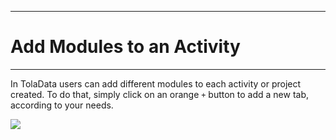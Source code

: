 ****
# Add Modules to an Activity
---

In TolaData users can add different modules to each activity or project created. To do that, simply click on an orange `+` button to add a new tab, according to your needs. 

![](/assets_en/add_activities.PNG)
<!--
### Modules available 
The types of modules that you can add are:
#### Details

The only permanent activity module (cannot be deleted). Details section is what you completed to add your activity to the program. Once you have added you activity details you are ready to add additional information.
#### Approval

Here you can set approvals for your activities. For example, you might want a Program Manager to approve an activity kick off or costs. 
#### Budget

The budget section is where you'll enter financial information about your activity. You'll see both planned and actual amounts displayed here. The budget chart on the main page of your program under `Programs` tab feeds from here.
#### Stakeholders

Stakeholders are all individuals or organizations that are affected by your activity or may affect its implementation. 
#### Documents

Easily link documents stored on Google Drive with your projects on TolaData. 
#### Sites

Is your activity site specific? Link it to one of your existing sites, or add a new one here. 
#### Indicators
Lastly, for getting a better understanding of your program performance, you might choose to set indicators to track your results on activity level.

-->

